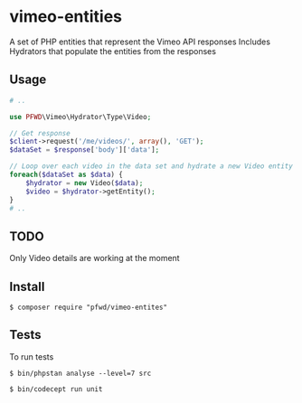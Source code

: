 # vimeo-entities
A set of PHP entities that represent the Vimeo API responses
Includes Hydrators that populate the entities from the responses

## Usage

```php
# ..

use PFWD\Vimeo\Hydrator\Type\Video;

// Get response
$client->request('/me/videos/', array(), 'GET');
$dataSet = $response['body']['data'];

// Loop over each video in the data set and hydrate a new Video entity
foreach($dataSet as $data) {
    $hydrator = new Video($data);
    $video = $hydrator->getEntity();
}
# ..
```

## TODO
Only Video details are working at the moment

## Install
```
$ composer require "pfwd/vimeo-entites"
```

## Tests
To run tests
```
$ bin/phpstan analyse --level=7 src
```

```
$ bin/codecept run unit
```